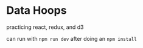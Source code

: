 # Data Hoops

practicing react, redux, and d3

can run with `npm run dev` after doing an `npm install`
